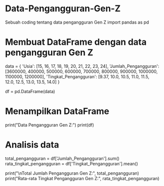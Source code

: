 # Data-Pengangguran-Gen-Z
Sebuah coding tentang data pengangguran Gen Z
import pandas as pd

# Membuat DataFrame dengan data pengangguran Gen Z
data = {
    'Usia': [15, 16, 17, 18, 19, 20, 21, 22, 23, 24],
    'Jumlah_Pengangguran': [3600000, 400000, 500000, 600000, 700000, 800000, 900000, 1000000, 1100000, 1200000],
    'Tingkat_Pengangguran': [9.37, 10.0, 10.5, 11.0, 11.5, 12.0, 12.5, 13.0, 13.5, 14.0]
}

df = pd.DataFrame(data)

# Menampilkan DataFrame
print("Data Pengangguran Gen Z:")
print(df)

# Analisis data
total_pengangguran = df['Jumlah_Pengangguran'].sum()
rata_tingkat_pengangguran = df['Tingkat_Pengangguran'].mean()

print("\nTotal Jumlah Pengangguran Gen Z:", total_pengangguran)
print("Rata-rata Tingkat Pengangguran Gen Z:", rata_tingkat_pengangguran)
